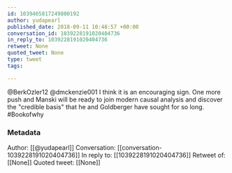 ```yaml
---
id: 1039465817249800192
author: yudapearl
published_date: 2018-09-11 10:48:57 +00:00
conversation_id: 1039228191020404736
in_reply_to: 1039228191020404736
retweet: None
quoted_tweet: None
type: tweet
tags:

---
```


@BerkOzler12 @dmckenzie001 I think it is an encouraging sign. One more push and Manski will be ready to join modern causal analysis and discover the "credible basis" that he and Goldberger have sought for so long.  #Bookofwhy

### Metadata

Author: [[@yudapearl]]
Conversation: [[conversation-1039228191020404736]]
In reply to: [[1039228191020404736]]
Retweet of: [[None]]
Quoted tweet: [[None]]
